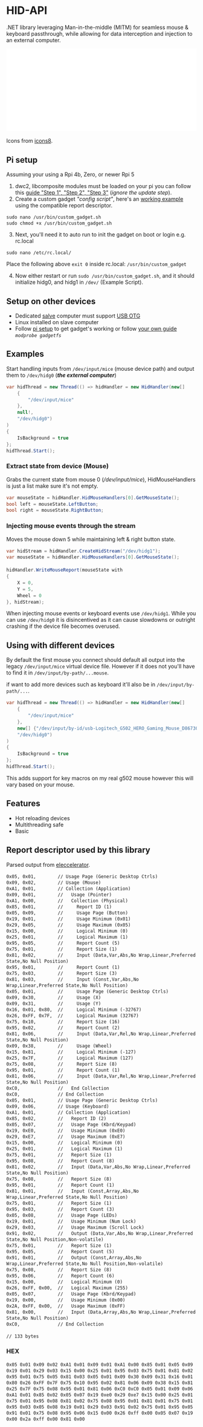 # HID-API
.NET library leveraging Man-in-the-middle (MITM) for seamless mouse & keyboard passthrough, while allowing for data interception and injection to an external computer.

<p align="center">
    <img alt="Picture example" src="./examples/picture-example.png">
</p>

Icons from [icons8](https://icons8.com/).

## Pi setup
Assuming your using a Rpi 4b, Zero, or newer Rpi 5
1. dwc2, libcomposite modules must be loaded on your pi you can follow this [guide "Step 1", "Step 2", "Step 3"](https://www.isticktoit.net/?p=1383) (_ignore the update step_).
2. Create a custom gadget _"config script"_, here's an [working example](./examples/custom_gadget.sh) using the compatible report descriptor.
```shell
sudo nano /usr/bin/custom_gadget.sh
sudo chmod +x /usr/bin/custom_gadget.sh
```
3. Next, you'll need it to auto run to init the gadget on boot or login e.g. rc.local
```shell
sudo nano /etc/rc.local/
```
Place the following above ``exit 0`` inside rc.local:
``/usr/bin/custom_gadget``

4. Now either restart or run ``sudo /usr/bin/custom_gadget.sh``, and it should initialize hidg0, and hidg1 in ``/dev/`` (Example Script).

## Setup on other devices
- Dedicated [salve](https://en.wikipedia.org/wiki/Master/slave_(technology)) computer must support [USB OTG](https://en.wikipedia.org/wiki/USB_On-The-Go)
- Linux installed on slave computer
- Follow [pi setup](#pi-setup) to get gadget's working or follow [your own guide](https://google.com) _``modprobe gadgetfs``_

## Examples
Start handling inputs from ``/dev/input/mice`` (mouse device path) and output them to ``/dev/hidg0`` (**_the external computer_**)
```c#
var hidThread = new Thread(() => hidHandler = new HidHandler(new[]
    {
        "/dev/input/mice"
    },
    null!, 
    "/dev/hidg0")
)
{
    IsBackground = true
};
hidThread.Start();
```

### Extract state from device (Mouse)
Grabs the current state from mouse 0 (*_/dev/input/mice_*), HidMouseHandlers is just a list make sure it's not empty. 
```c#
var mouseState = hidHandler.HidMouseHandlers[0].GetMouseState();
bool left = mouseState.LeftButton;
bool right = mouseState.RightButton;
```

### Injecting mouse events through the stream
Moves the mouse down 5 while maintaining left & right button state.
```c#
var hidStream = hidHandler.CreateHidStream("/dev/hidg1");
var mouseState = hidHandler.HidMouseHandlers[0].GetMouseState();

hidHandler.WriteMouseReport(mouseState with
{
    X = 0,
    Y = 5,
    Wheel = 0
}, hidStream);
```
When injecting mouse events or keyboard events use ``/dev/hidg1``. While you can use ``/dev/hidg0`` it is disincentived as it can cause slowdowns or outright crashing if the device file becomes overused. 

## Using with different devices
By default the first mouse you connect should default all output into the legacy ``/dev/input/mice`` virtual device file.
However if it does not you'll have to find it in ``/dev/input/by-path/...mouse``.

if want to add more devices such as keyboard it'll also be in ``/dev/input/by-path/...``.

```c#
var hidThread = new Thread(() => hidHandler = new HidHandler(new[]
    {
        "/dev/input/mice"
    },
    new[] {"/dev/input/by-id/usb-Logitech_G502_HERO_Gaming_Mouse_D86730BE8888-if01-event-kbd"}, 
    "/dev/hidg0")
)
{
    IsBackground = true
};
hidThread.Start();
```
This adds support for key macros on my real g502 mouse however this will vary based on your mouse. 

## Features
- Hot reloading devices
- Multithreading safe
- Basic

## Report descriptor used by this library
Parsed output from [eleccelerator](https://eleccelerator.com/usbdescreqparser).
```
0x05, 0x01,        // Usage Page (Generic Desktop Ctrls)
0x09, 0x02,        // Usage (Mouse)
0xA1, 0x01,        // Collection (Application)
0x09, 0x01,        //   Usage (Pointer)
0xA1, 0x00,        //   Collection (Physical)
0x85, 0x01,        //     Report ID (1)
0x05, 0x09,        //     Usage Page (Button)
0x19, 0x01,        //     Usage Minimum (0x01)
0x29, 0x05,        //     Usage Maximum (0x05)
0x15, 0x00,        //     Logical Minimum (0)
0x25, 0x01,        //     Logical Maximum (1)
0x95, 0x05,        //     Report Count (5)
0x75, 0x01,        //     Report Size (1)
0x81, 0x02,        //     Input (Data,Var,Abs,No Wrap,Linear,Preferred State,No Null Position)
0x95, 0x01,        //     Report Count (1)
0x75, 0x03,        //     Report Size (3)
0x81, 0x03,        //     Input (Const,Var,Abs,No Wrap,Linear,Preferred State,No Null Position)
0x05, 0x01,        //     Usage Page (Generic Desktop Ctrls)
0x09, 0x30,        //     Usage (X)
0x09, 0x31,        //     Usage (Y)
0x16, 0x01, 0x80,  //     Logical Minimum (-32767)
0x26, 0xFF, 0x7F,  //     Logical Maximum (32767)
0x75, 0x10,        //     Report Size (16)
0x95, 0x02,        //     Report Count (2)
0x81, 0x06,        //     Input (Data,Var,Rel,No Wrap,Linear,Preferred State,No Null Position)
0x09, 0x38,        //     Usage (Wheel)
0x15, 0x81,        //     Logical Minimum (-127)
0x25, 0x7F,        //     Logical Maximum (127)
0x75, 0x08,        //     Report Size (8)
0x95, 0x01,        //     Report Count (1)
0x81, 0x06,        //     Input (Data,Var,Rel,No Wrap,Linear,Preferred State,No Null Position)
0xC0,              //   End Collection
0xC0,              // End Collection
0x05, 0x01,        // Usage Page (Generic Desktop Ctrls)
0x09, 0x06,        // Usage (Keyboard)
0xA1, 0x01,        // Collection (Application)
0x85, 0x02,        //   Report ID (2)
0x05, 0x07,        //   Usage Page (Kbrd/Keypad)
0x19, 0xE0,        //   Usage Minimum (0xE0)
0x29, 0xE7,        //   Usage Maximum (0xE7)
0x15, 0x00,        //   Logical Minimum (0)
0x25, 0x01,        //   Logical Maximum (1)
0x75, 0x01,        //   Report Size (1)
0x95, 0x08,        //   Report Count (8)
0x81, 0x02,        //   Input (Data,Var,Abs,No Wrap,Linear,Preferred State,No Null Position)
0x75, 0x08,        //   Report Size (8)
0x95, 0x01,        //   Report Count (1)
0x81, 0x01,        //   Input (Const,Array,Abs,No Wrap,Linear,Preferred State,No Null Position)
0x75, 0x01,        //   Report Size (1)
0x95, 0x03,        //   Report Count (3)
0x05, 0x08,        //   Usage Page (LEDs)
0x19, 0x01,        //   Usage Minimum (Num Lock)
0x29, 0x03,        //   Usage Maximum (Scroll Lock)
0x91, 0x02,        //   Output (Data,Var,Abs,No Wrap,Linear,Preferred State,No Null Position,Non-volatile)
0x75, 0x01,        //   Report Size (1)
0x95, 0x05,        //   Report Count (5)
0x91, 0x01,        //   Output (Const,Array,Abs,No Wrap,Linear,Preferred State,No Null Position,Non-volatile)
0x75, 0x08,        //   Report Size (8)
0x95, 0x06,        //   Report Count (6)
0x15, 0x00,        //   Logical Minimum (0)
0x26, 0xFF, 0x00,  //   Logical Maximum (255)
0x05, 0x07,        //   Usage Page (Kbrd/Keypad)
0x19, 0x00,        //   Usage Minimum (0x00)
0x2A, 0xFF, 0x00,  //   Usage Maximum (0xFF)
0x81, 0x00,        //   Input (Data,Array,Abs,No Wrap,Linear,Preferred State,No Null Position)
0xC0,              // End Collection

// 133 bytes
```

### HEX
```
0x05 0x01 0x09 0x02 0xA1 0x01 0x09 0x01 0xA1 0x00 0x85 0x01 0x05 0x09 0x19 0x01 0x29 0x03 0x15 0x00 0x25 0x01 0x95 0x03 0x75 0x01 0x81 0x02 0x95 0x01 0x75 0x05 0x81 0x03 0x05 0x01 0x09 0x30 0x09 0x31 0x16 0x01 0x80 0x26 0xFF 0x7F 0x75 0x10 0x95 0x02 0x81 0x06 0x09 0x38 0x15 0x81 0x25 0x7F 0x75 0x08 0x95 0x01 0x81 0x06 0xC0 0xC0 0x05 0x01 0x09 0x06 0xA1 0x01 0x85 0x02 0x05 0x07 0x19 0xe0 0x29 0xe7 0x15 0x00 0x25 0x01 0x75 0x01 0x95 0x08 0x81 0x02 0x75 0x08 0x95 0x01 0x81 0x01 0x75 0x01 0x95 0x03 0x05 0x08 0x19 0x01 0x29 0x03 0x91 0x02 0x75 0x01 0x95 0x05 0x91 0x01 0x75 0x08 0x95 0x06 0x15 0x00 0x26 0xff 0x00 0x05 0x07 0x19 0x00 0x2a 0xff 0x00 0x81 0x00 
```
